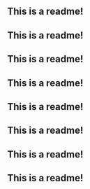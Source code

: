## This is a readme!
## This is a readme!
## This is a readme!
## This is a readme!
## This is a readme!
## This is a readme!
## This is a readme!
## This is a readme!
